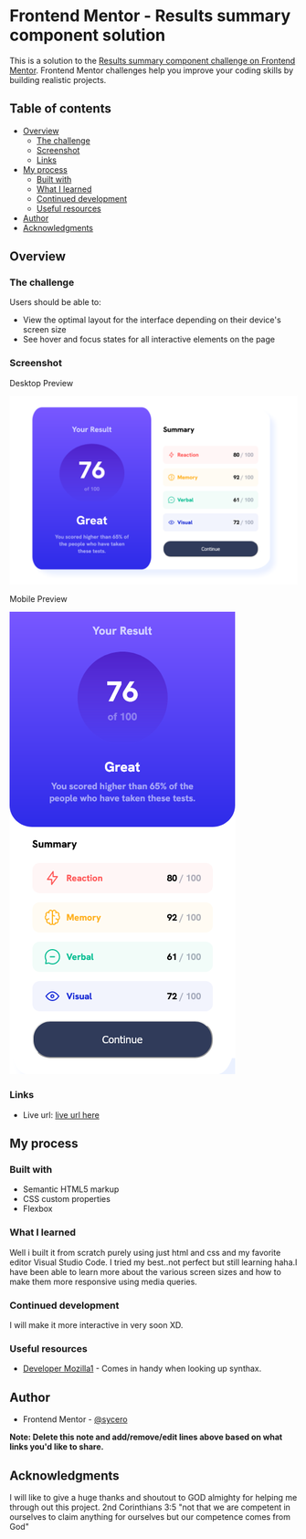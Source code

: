 # Frontend Mentor - Results summary component solution

This is a solution to the [Results summary component challenge on Frontend Mentor](https://www.frontendmentor.io/challenges/results-summary-component-CE_K6s0maV). Frontend Mentor challenges help you improve your coding skills by building realistic projects. 

## Table of contents

- [Overview](#overview)
  - [The challenge](#the-challenge)
  - [Screenshot](#screenshot)
  - [Links](#links)
- [My process](#my-process)
  - [Built with](#built-with)
  - [What I learned](#what-i-learned)
  - [Continued development](#continued-development)
  - [Useful resources](#useful-resources)
- [Author](#author)
- [Acknowledgments](#acknowledgments)


## Overview

### The challenge

Users should be able to:

- View the optimal layout for the interface depending on their device's screen size
- See hover and focus states for all interactive elements on the page

### Screenshot

Desktop Preview

![Desktop](./Desktop-Preview.png)

Mobile Preview

![Mobile](./Mobile-Preview.png)






### Links

- Live url: [live url here](https://exhibition-2.vercel.app/)


## My process

### Built with

- Semantic HTML5 markup
- CSS custom properties
- Flexbox


### What I learned

Well i built it from scratch purely using just html and css and my favorite editor Visual Studio Code. I tried my best..not perfect but still learning haha.I have been able to learn more about the various screen sizes and how to make them more responsive using media queries.




### Continued development

I will make it more interactive in very soon XD.


### Useful resources

- [Developer Mozilla1](https://developer.mozilla.org/en-US/) - Comes in handy when looking up synthax.



## Author

- Frontend Mentor - [@sycero](https://www.frontendmentor.io/profile/sycero)

**Note: Delete this note and add/remove/edit lines above based on what links you'd like to share.**



## Acknowledgments

I will like to give a huge thanks and shoutout to GOD almighty for helping me through out this project. 2nd Corinthians 3:5 "not that we are competent in ourselves to claim anything for ourselves but our competence comes from God"
